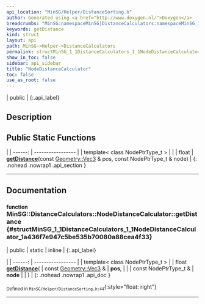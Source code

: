 ```yaml
---
api_location: "MinSG/Helper/DistanceSorting.h"
author: Generated using <a href="http://www.doxygen.nl/">Doxygen</a>
breadcrumbs: "MinSG:namespaceMinSG|DistanceCalculators:namespaceMinSG_1_1DistanceCalculators"
keywords: getDistance
kind: struct
layout: api
path: MinSG->Helper->DistanceCalculators
permalink: structMinSG_1_1DistanceCalculators_1_1NodeDistanceCalculator
show_in_toc: false
sidebar: api_sidebar
title: "NodeDistanceCalculator"
toc: false
use_as_root: false
---
```


| public |
{:.api_label}

## Description





## Public Static Functions

|
| ------: | ----------------- |
| template< class NodePtrType_t  >  | |
| float | **[getDistance](#structMinSG_1_1DistanceCalculators_1_1NodeDistanceCalculator_1a436f7e947c5be535b70080a88cea4f33)**(const [Geometry::Vec3](namespaceGeometry#namespaceGeometry_1ab29e4544da9b15b5bf224cbf5b691313) & pos, const NodePtrType_t & node) |
{: .nohead .nowrap1 .api_section }


-------------------------------------------------------------------

## Documentation

### <small>function</small><br/> MinSG::DistanceCalculators::NodeDistanceCalculator::getDistance {#structMinSG_1_1DistanceCalculators_1_1NodeDistanceCalculator_1a436f7e947c5be535b70080a88cea4f33}

| public | static | inline |
{:.api_label}

|
| ------: | ----------------- |
| template< class NodePtrType_t  > |
| float **[getDistance](#structMinSG_1_1DistanceCalculators_1_1NodeDistanceCalculator_1a436f7e947c5be535b70080a88cea4f33)**( | const [Geometry::Vec3](namespaceGeometry#namespaceGeometry_1ab29e4544da9b15b5bf224cbf5b691313) & | **pos**, |
| | const NodePtrType_t & | **node** |
|   ) |
{: .nohead .nowrap1 .api_doc }





<sub>Defined in `MinSG/Helper/DistanceSorting.h:44`</sub>{:style="float: right"}

-------------------------------------------------------------------


